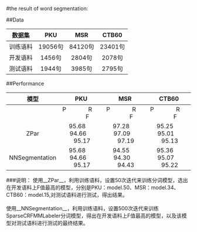 #the result of word segmentation:

##Data

|数据集|PKU|MSR|CTB60|
|---|:---:|:---:|:---:|
|训练语料|19056句|84120句|23401句|
|开发语料|1456句|2804句|2078句|
|测试语料|1944句|3985句|2795句|


##Performance

|模型|PKU|MSR|CTB60|
|:---:|:---:|:---:|:---:|
||P&#160; &#160; &#160; &#160;&#160; &#160; &#160; &#160;R&#160; &#160; &#160; &#160;&#160; &#160; &#160; &#160;F|P&#160; &#160; &#160; &#160;&#160; &#160; &#160; &#160;R&#160; &#160; &#160; &#160;&#160; &#160; &#160; &#160;F|P&#160; &#160; &#160; &#160;&#160; &#160; &#160; &#160;R&#160; &#160; &#160; &#160;&#160; &#160; &#160; &#160;F|
|ZPar|95.68&#160; &#160; &#160; &#160;94.66&#160; &#160; &#160; &#160;95.17|97.28&#160; &#160; &#160; &#160;97.09&#160; &#160; &#160; &#160;97.19|95.25&#160; &#160; &#160; &#160;95.01&#160; &#160; &#160; &#160;95.13|
|NNSegmentation|95.68&#160; &#160; &#160; &#160;94.66&#160; &#160; &#160; &#160;95.17|94.55&#160; &#160; &#160; &#160;94.30&#160; &#160; &#160; &#160;94.43|95.36&#160; &#160; &#160; &#160;95.07&#160; &#160; &#160; &#160;95.22|

###说明：
使用__ZPar__，利用训练语料，设置50次迭代来训练分词模型，选出在开发语料上F值最高的模型，分别是PKU：model.50、MSR：model.34、CTB60：model.15,对测试语料进行测试，得出结果。<br><br>
使用__NNSegmentation__，利用训练语料，设置500次迭代来训练SparseCRFMMLabeler分词模型，得出在开发语料上F值最高的模型，以及该模型对测试语料进行测试的最终结果。
